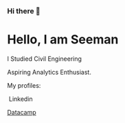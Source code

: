 ### Hi there 👋
<h1 id="hello-i-am-seeman">Hello, I am Seeman</h1>
<p>I Studied Civil Engineering</p>
<p>Aspiring Analytics Enthusiast.</p>
<p>My profiles:</p>
<p><img width="4JUdGzvrMFDWrUUwY3toJATSeNwjn54LkCnKBPRzDuhzi5vSepHfUckJNxRL2gjkNrSqtCoRUrEDAgRwsQvVCjZbRyFTLRNyDmT1a1boZVlinkedin.com/in/balu-seeman-b3a32a155/">Linkedin</a></p>
<p><a href="datacamp.com/portfolio/seeman098">Datacamp</a></p>




